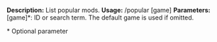 **Description:** List popular mods.
**Usage:** /popular [game]
**Parameters:**
[game]\*: ID or search term. The default game is used if omitted.

\* Optional parameter
